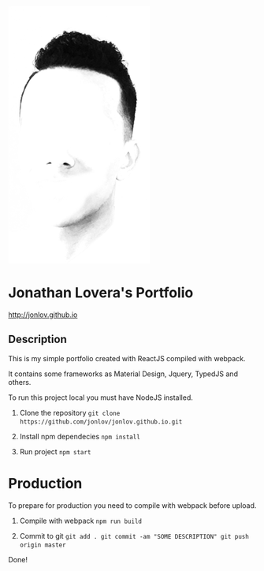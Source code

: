 ![GitHub Logo](/build/img/profile.png)
# Jonathan Lovera's Portfolio
http://jonlov.github.io

## Description
This is my simple portfolio created with ReactJS compiled with webpack.

It contains some frameworks as Material Design, Jquery, TypedJS and others.

To run this project local you must have NodeJS installed.
1. Clone the repository
`git clone https://github.com/jonlov/jonlov.github.io.git`

2. Install npm dependecies
`npm install`

3. Run project
`npm start`

# Production
To prepare for production you need to compile with webpack before upload.

1. Compile with webpack
`npm run build`

2. Commit to git
`git add .
git commit -am "SOME DESCRIPTION"
git push origin master`

Done!
